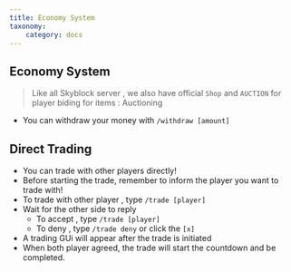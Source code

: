 ```yaml
---
title: Economy System
taxonomy:
    category: docs
---
```

## Economy System

> Like all Skyblock server , we also have official `Shop` and `AUCTION` for player biding for items : Auctioning
+ You can withdraw your money with ``/withdraw [amount]``

## Direct Trading

+ You can trade with other players directly!
+ Before starting the trade, remember to inform the player you want to trade with!
+ To trade with other player , type ``/trade [player]``
+ Wait for the other side to reply
    - To accept , type ``/trade [player]``
    - To deny , type ``/trade deny`` or click the ``[x]``
+ A trading GUi will appear after the trade is initiated
+ When both player agreed, the trade will start the countdown and be completed.